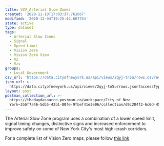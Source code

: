 ```yaml
---
title: VZV_Arterial Slow Zones
created: '2020-11-10T17:03:37.761667'
modified: '2020-12-04T19:25:42.607754'
state: active
type: dataset
tags:
  - Arterial Slow Zones
  - Signal
  - Speed Limit
  - Vision Zero
  - Vision Zero View
  - Vz
  - Vzv
groups:
  - Local Government
csv_url: 'https://data.cityofnewyork.us/api/views/2qyj-tn5u/rows.csv?accessType=DOWNLOAD'
json_url: >-
  https://data.cityofnewyork.us/api/views/2qyj-tn5u/rows.json?accessType=DOWNLOAD
layout: post
postman_collection_url: >-
  https://thedaydasource.postman.co/workspace/City-of New
  York~3b6f7a46-5db5-42b1-80fe-9fbef41e3e06/collection/d9c204f2-6c6d-457e-b46b-4b121490c864
---
```

The Arterial Slow Zone program uses a combination of a lower speed limit, signal timing changes, distinctive signs and increased enforcement to improve safety on some of New York City's most high-crash corridors.

For a complete list of Vision Zero maps, please follow <a href="https://data.cityofnewyork.us/browse?q=vzv&sortBy=last_modified&utf8=%E2%9C%93">this link</a>
